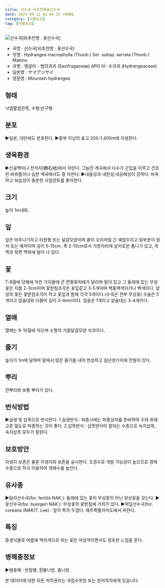 ```yaml
---
title: 산수국_비추천명꽃산수국
date: 2024-04-12 02:44:22 +0800
category: [식물도감]
tag: [식물도감]
---
```




![산수국[비추천명 : 꽃산수국]](/fileUpload/plants/basic/Saxifragaceae/Hydrangea/15583/15583_2_th2.JPG)
- 국명 : 산수국[비추천명 : 꽃산수국]
- 학명 : Hydrangea macrophylla (Thunb.) Ser. subsp. serrata (Thunb.) Makino
- 과명 : 앵글러 - 범의귀과 (Saxifragaceae) APG Ⅳ- 수국과 (Hydrangeaceae)
- 일본명 : ヤマアジサイ
- 영문명 : Mountain hydrangea


## 형태
낙엽활엽관목, 수형:반구형
## 분포
▶일본, 대만에도 분포한다.▶중부 이남의 표고 200-1,400m에 자생한다.
## 생육환경
▶산골짝이나 전석지(轉石地)에서 자란다. 그늘진 계곡에서 다수가 군집을 이루고 건조한 바위틈이나 습한 계곡에서도 잘 자란다. ▶내음성과 내한성,내공해성이 강하다. 비옥하고 보습성이 충분한 사질양토를 좋아한다.
## 크기
높이 1m내외.
## 잎
잎은 마주나기하고 타원형 또는 달걀모양이며 끝이 꼬리처럼 긴 예첨두이고 밑부분이 원저 또는 예저이며 길이 5-15cm, 폭 2-10cm로서 가장자리에 날카로운 톱니가 있고, 측맥과 뒷면 맥위에 털이 나 있다.
## 꽃
7-8월에 당해에 자란 가지끝에 큰 편평꽃차례가 달리며 털이 있고 그 둘레에 있는 무성꽃은 지름 2-3cm이며 꽃받침조각은 꽃잎같고 3-5개이며 백홍벽색이거나 벽색이다. 양성의 꽃은 꽃받침조각이 작고 꽃잎과 함께 각각 5개이다.(수국은 전부 무성꽃) 수술은 5개이고 암술대와 더불어 길이 3-4mm이다. 암술은 1개이고 암술대는 3-4개이다.
## 열매
열매는 9-10월에 익으며 소형의 거꿀달걀모양 삭과이다.
## 줄기
높이가 1m에 달하며 밑에서 많은 줄기를 내어 번성하고 일년생가지에 잔털이 있다.
## 뿌리
잔뿌리와 보통 뿌리가 있다.
## 번식방법
▶실생 및 삽목으로 번식한다. 1.실생번식 : 파종시에는 파종상자를 준비하여 수태 위에 고른 밀도로 파종하는 것이 좋다. 2.삽목번식 : 삽목번식이 잘되는 수종으로 녹지삽목, 숙지삽목 모두가 잘된다.
## 보호방안
자생지 보존은 물론 자생지외 보존을 실시한다. 조경수로 개발 가능성이 높으므로 경제수종으로 적극 이용하여 개체수를 높인다.
## 유사종
▶탐라산수국(for. fertilis NAK.): 둘레에 있는 꽃이 무성꽃이 아닌 양성꽃을 갖는다.▶꽃산수국(for. buergeri NAK.): 무성꽃의 꽃받침에 거치가 있다.▶떡잎산수국(for. coreana (NAK)T. Lee) : 잎이 특히 두껍다. 제주특별자치도에서 자란다.
## 특징
중생식물로 여름에 백자색으로 피는 꽃은 야성적이면서도 청초한 느낌을 준다.
## 병해충정보
▶병충해 : 반점병, 흰불나방, 좀나방.






본 데이터에 대한 모든 저작권리는 국립수목원 또는 원저작자에게 있습니다.
